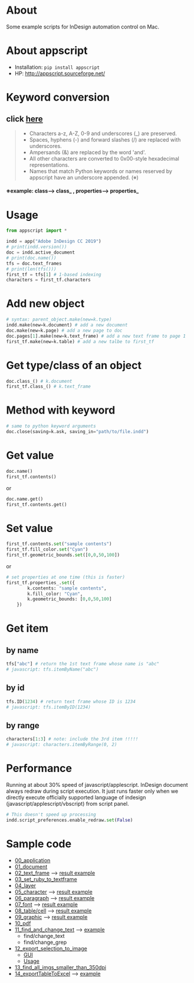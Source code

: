 # About
Some example scripts for InDesign automation control on Mac.
# About appscript
- Installation: `pip install appscript`
- HP: http://appscript.sourceforge.net/

# Keyword conversion
## click [here](http://appscript.sourceforge.net/py-appscript/doc/appscript-manual/05_keywordconversion.html)
> - Characters a-z, A-Z, 0-9 and underscores (_) are preserved.
> - Spaces, hyphens (-) and forward slashes (/) are replaced with underscores.
> - Ampersands (&) are replaced by the word 'and'.
> - All other characters are converted to 0x00-style hexadecimal representations.
> - Names that match Python keywords or names reserved by appscript have an underscore appended. (※)
#### ※example: class--> class_ , properties--> properties_

# Usage
```py
from appscript import *

indd = app("Adobe InDesign CC 2019")
# print(indd.version())
doc = indd.active_document
# print(doc.name())
tfs = doc.text_frames
# print(len(tfs()))
first_tf = tfs[1] # 1-based indexing
characters = first_tf.characters
```
# Add new object
```py
# syntax: parent_object.make(new=k.type)
indd.make(new=k.document) # add a new document
doc.make(new=k.page) # add a new page to doc
doc.pages[1].make(new=k.text_frame) # add a new text frame to page 1
first_tf.make(new=k.table) # add a new talbe to first_tf
```
# Get type/class of an object
```py
doc.class_() # k.document
first_tf.class_() # k.text_frame
```

# Method with keyword
```py
# same to python keyword arguments
doc.close(saving=k.ask, saving_in="path/to/file.indd")
```

# Get value
```py
doc.name()
first_tf.contents()
```
or
```py
doc.name.get()
first_tf.contents.get()
```

# Set value
```py
first_tf.contents.set("sample contents")
first_tf.fill_color.set("Cyan")
first_tf.geometric_bounds.set([0,0,50,100])
```
or 
```py
# set properties at one time (this is faster)
first_tf.properties_.set({
        k.contents: "sample contents",
        k.fill_color: "Cyan",
        k.geometric_bounds: [0,0,50,100]
    })
```
# Get item
## by name
```py
tfs["abc"] # return the 1st text frame whose name is "abc"
# javascript: tfs.itemByName("abc")
```

## by id
```py
tfs.ID(1234) # return text frame whose ID is 1234
# javascript: tfs.itemByID(1234)
```

## by range
```py
characters[1:3] # note: include the 3rd item !!!!!
# javascript: characters.itemByRange(0, 2)
```

# Performance
Running at about 30% speed of javascript/applescript. InDesign document always redraw during script execution. It just runs faster only when we directly execute officially supported language of indesign (javascript/applescript/vbscript) from script panel.
```py
# This doesn't speed up processing
indd.script_preferences.enable_redraw.set(False)
```

# Sample code
- [00_application](00_application.py)
- [01_document](01_document.py)
- [02_text_frame](02_text_frame.py) --> [result example](data_files/02_text_frame.png)
- [03_set_ruby_to_textframe](03_set_ruby_to_textframe/readme.md)
- [04_layer](04_layer.py)
- [05_character](05_character.py) --> [result example](data_files/05_character.png)
- [06_paragraph](06_paragraph.py) --> [result example](data_files/06_paragraph.png)
- [07_font](07_font.py) --> [result example](data_files/07_font.png)
- [08_table/cell](08_table.py) --> [result example](data_files/08_table.png)
- [09_graphic](09_graphic.py) --> [result example](data_files/09_graphic.png)
- [10_pdf](10_pdf.py)
- [11_find_and_change_text](11_find_and_change_text.py) --> [example](data_files/11_find_and_change_text.png)
    - find/change_text
    - find/change_grep
- [12_export_selection_to_image](12_export_selection_to_image.py)
    - [GUI](data_files/12_GUI.png)
    - [Usage](data_files/12_usage.png)
- [13_find_all_imgs_smaller_than_350dpi](13_find_all_imgs_smaller_than_350dpi.py)
- [14_exportTableToExcel](14_exportTableToExcel.py) --> [example](data_files/14_exportTableToExcel.png)